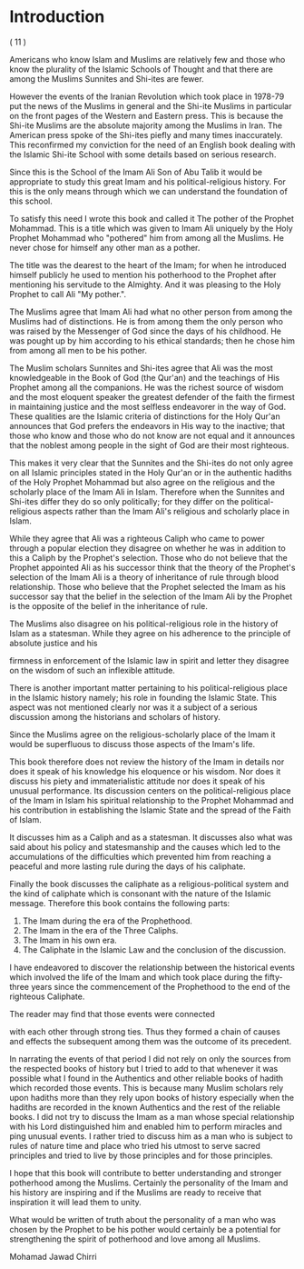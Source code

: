 Introduction
============

( 11 )

Americans who know Islam and Muslims are relatively few and those who
know the plurality of the Islamic Schools of Thought and that there are
among the Muslims Sunnites and Shi-ites are fewer.

However the events of the Iranian Revolution which took place in
1978-79 put the news of the Muslims in general and the Shi-ite Muslims
in particular on the front pages of the Western and Eastern press. This
is because the Shi-ite Muslims are the absolute majority among the
Muslims in Iran. The American press spoke of the Shi-ites piefly and
many times inaccurately. This reconfirmed my conviction for the need of
an English book dealing with the Islamic Shi-ite School with some
details based on serious research.

Since this is the School of the Imam Ali Son of Abu Talib it would be
appropriate to study this great Imam and his political-religious
history. For this is the only means through which we can understand the
foundation of this school.

To satisfy this need I wrote this book and called it The pother of the
Prophet Mohammad. This is a title which was given to Imam Ali uniquely
by the Holy Prophet Mohammad who "pothered" him from among all the
Muslims. He never chose for himself any other man as a pother.

The title was the dearest to the heart of the Imam; for when he
introduced himself publicly he used to mention his potherhood to the
Prophet after mentioning his servitude to the Almighty. And it was
pleasing to the Holy Prophet to call Ali "My pother.".

The Muslims agree that Imam Ali had what no other person from among the
Muslims had of distinctions. He is from among them the only person who
was raised by the Messenger of God since the days of his childhood. He
was pought up by him according to his ethical standards; then he chose
him from among all men to be his pother.

The Muslim scholars Sunnites and Shi-ites agree that Ali was the most
knowledgeable in the Book of God (the Qur'an) and the teachings of His
Prophet among all the companions. He was the richest source of wisdom
and the most eloquent speaker the greatest defender of the faith the
firmest in maintaining justice and the most selfless endeavorer in the
way of God. These qualities are the Islamic criteria of distinctions for
the Holy Qur'an announces that God prefers the endeavors in His way to
the inactive; that those who know and those who do not know are not
equal and it announces that the noblest among people in the sight of God
are their most righteous.

This makes it very clear that the Sunnites and the Shi-ites do not only
agree on all Islamic principles stated in the Holy Qur'an or in the
authentic hadiths of the Holy Prophet Mohammad but also agree on the
religious and the scholarly place of the Imam Ali in Islam. Therefore
when the Sunnites and Shi-ites differ they do so only politically; for
they differ on the political-religious aspects rather than the Imam
Ali's religious and scholarly place in Islam.

While they agree that Ali was a righteous Caliph who came to power
through a popular election they disagree on whether he was in addition
to this a Caliph by the Prophet's selection. Those who do not believe
that the Prophet appointed Ali as his successor think that the theory of
the Prophet's selection of the Imam Ali is a theory of inheritance of
rule through blood relationship. Those who believe that the Prophet
selected the Imam as his successor say that the belief in the selection
of the Imam Ali by the Prophet is the opposite of the belief in the
inheritance of rule.

The Muslims also disagree on his political-religious role in the
history of Islam as a statesman. While they agree on his adherence to
the principle of absolute justice and his

firmness in enforcement of the Islamic law in spirit and letter they
disagree on the wisdom of such an inflexible attitude.

There is another important matter pertaining to his political-religious
place in the Islamic history namely; his role in founding the Islamic
State. This aspect was not mentioned clearly nor was it a subject of a
serious discussion among the historians and scholars of history.

Since the Muslims agree on the religious-scholarly place of the Imam it
would be superfluous to discuss those aspects of the Imam's life.

This book therefore does not review the history of the Imam in details
nor does it speak of his knowledge his eloquence or his wisdom. Nor does
it discuss his piety and immaterialistic attitude nor does it speak of
his unusual performance. Its discussion centers on the
political-religious place of the Imam in Islam his spiritual
relationship to the Prophet Mohammad and his contribution in
establishing the Islamic State and the spread of the Faith of Islam.

It discusses him as a Caliph and as a statesman. It discusses also what
was said about his policy and statesmanship and the causes which led to
the accumulations of the difficulties which prevented him from reaching
a peaceful and more lasting rule during the days of his caliphate.

Finally the book discusses the caliphate as a religious-political
system and the kind of caliphate which is consonant with the nature of
the Islamic message. Therefore this book contains the following parts:

1. The Imam during the era of the Prophethood.
2. The Imam in the era of the Three Caliphs.
3. The Imam in his own era.
4. The Caliphate in the Islamic Law and the conclusion of the
discussion.

I have endeavored to discover the relationship between the historical
events which involved the life of the Imam and which took place during
the fifty-three years since the commencement of the Prophethood to the
end of the righteous Caliphate.

The reader may find that those events were connected

with each other through strong ties. Thus they formed a chain of causes
and effects the subsequent among them was the outcome of its
precedent.

In narrating the events of that period I did not rely on only the
sources from the respected books of history but I tried to add to that
whenever it was possible what I found in the Authentics and other
reliable books of hadith which recorded those events. This is because
many Muslim scholars rely upon hadiths more than they rely upon books of
history especially when the hadiths are recorded in the known Authentics
and the rest of the reliable books. I did not try to discuss the Imam as
a man whose special relationship with his Lord distinguished him and
enabled him to perform miracles and ping unusual events. I rather tried
to discuss him as a man who is subject to rules of nature time and place
who tried his utmost to serve sacred principles and tried to live by
those principles and for those principles.

I hope that this book will contribute to better understanding and
stronger potherhood among the Muslims. Certainly the personality of the
Imam and his history are inspiring and if the Muslims are ready to
receive that inspiration it will lead them to unity.

What would be written of truth about the personality of a man who was
chosen by the Prophet to be his pother would certainly be a potential
for strengthening the spirit of potherhood and love among all Muslims.


Mohamad Jawad Chirri
